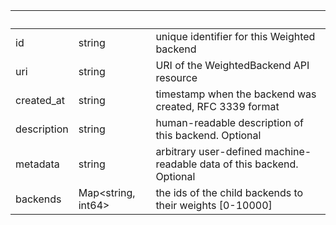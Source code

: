 <!-- Code generated for API Clients. DO NOT EDIT. -->

| &nbsp; | &nbsp; | &nbsp; |
|---|---|---|
| id | string | unique identifier for this Weighted backend |
| uri | string | URI of the WeightedBackend API resource |
| created_at | string | timestamp when the backend was created, RFC 3339 format |
| description | string | human-readable description of this backend. Optional |
| metadata | string | arbitrary user-defined machine-readable data of this backend. Optional |
| backends | Map&lt;string, int64&gt; | the ids of the child backends to their weights [0-10000] |